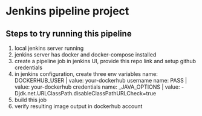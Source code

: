 # Jenkins pipeline project
## Steps to try running this pipeline
1. local jenkins server running
2. jenkins server has docker and docker-compose installed
3. create a pipeline job in jenkins UI, provide this repo link and setup github credentials
4. in jenkins configuration, create three env variables
   name: DOCKERHUB_USER | value: your-dockerhub username
   name: PASS | value: your-dockerhub credentials
   name: _JAVA_OPTIONS | value: -Djdk.net.URLClassPath.disableClassPathURLCheck=true
5. build this job
6. verify resulting image output in dockerhub account

